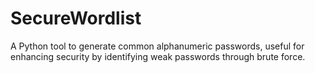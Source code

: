 # SecureWordlist
A Python tool to generate common alphanumeric passwords, useful for enhancing security by identifying weak passwords through brute force.

